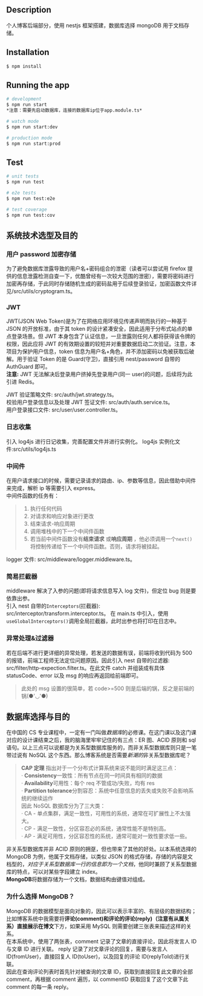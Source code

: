 ## Description

个人博客后端部分，使用 nestjs 框架搭建，数据库选择 mongoDB 用于文档存储。

## Installation

```bash
$ npm install
```

## Running the app

```bash
# development
$ npm run start
*注意：需要先启动数据库，连接的数据库ip位于app.module.ts*

# watch mode
$ npm run start:dev

# production mode
$ npm run start:prod
```

## Test

```bash
# unit tests
$ npm run test

# e2e tests
$ npm run test:e2e

# test coverage
$ npm run test:cov
```

## 系统技术选型及目的

### 用户 password 加密存储

为了避免数据库泄露导致的用户名+密码组合的泄密（读者可以尝试用 firefox 提供的信息泄露检测自查一下，优酷曾经有一次较大范围的泄密），需要将密码进行加密再存储，于此同时存储随机生成的密码盐用于后续登录验证，加密函数文件详见/src/utils/cryptogram.ts。

### JWT

JWT(JSON Web Token)是为了在网络应用环境见传递声明而执行的一种基于 JSON 的开放标准，由于其 token 的设计紧凑安全，因此适用于分布式站点的单点登录场景。但 JWT 本身包含了认证信息，一旦泄露则任何人都将获得该令牌的权限，因此应将 JWT 的有效期设置的较短并对重要数据启动二次验证。注意，本项目为保护用户信息，token 信息为用户名+角色，并不添加密码以免被获取后破解。用于验证 Token 的是 Guard(守卫)，直接引用 nest/password 自带的 AuthGuard 即可。  
**注意:** JWT 无法解决后登录用户挤掉先登录用户(同一 user)的问题，后续将为此引进 Redis。

JWT 验证策略文件: src/auth/jwt.strategy.ts。  
校验用户登录信息以及处理 JWT 签证文件: src/auth/auth.service.ts。  
用户登录接口文件: src/user/user.controller.ts。

### 日志收集

引入 log4js 进行日记收集，完善配置文件并进行实例化。
log4js 实例化文件:src/utils/log4js.ts

### 中间件

在用户请求接口的时候，需要记录请求的路由、ip、参数等信息，因此借助中间件来完成，解析 ip 等需要引入 express。  
中间件函数的任务有：

> 1. 执行任何代码
> 2. 对请求和响应对象进行更改
> 3. 结束请求-响应周期
> 4. 调用堆栈中的下一个中间件函数
> 5. 若当前中间件函数没有**结束请求** 或**响应周期** ，他必须调用一个`next()`将控制传递给下一个中间件函数。否则，请求将被挂起。

logger 文件: src/middleware/logger.middleware.ts。

### 简易拦截器

middleware 解决了入参的问题(即将请求信息写入 log 文件)，但定位 bug 则是要依靠出参。  
引入 nest 自带的`Interceptors`(拦截器): src/interceptor/transform.interceptor.ts。
在 main.ts 中引入，使用`useGlobalInterceptors()`调用全局拦截器，此时出参也将打印在日志中。

### 异常处理&过滤器

若在后端不进行更详细的异常处理，若发送的数据有误，前端将收到代码为 500 的报错，前端工程师无法定位问题原因。因此引入 nest 自带的过滤器: src/filter/http-expection.filter.ts。在此文件 catch 并组装成有具体 statusCode、error 以及 msg 的响应再返回给前端即可。

> 此处的 msg 设置的很简单，若 code>=500 则是后端的锅，反之是前端的锅(●'◡'●)

## 数据库选择与目的

在中国的 CS 专业课程中，一定有一门叫做*数据库*的必修课。在这门课以及这门课对应的设计课结束之后，我的脑海里牢牢记住的有三点：ER 图、ACID 原则和 sql 语句。以上三点可以说都是为关系型数据库服务的，而非关系型数据库则只是一笔带过说有 NoSQL 这个东西。那么博客系统是否需要*新潮的*非关系型数据库呢？

> **CAP 定理** 指出对于一个分布式计算系统来说不能同时满足这三点：  
> · **Consistency**一致性：所有节点在同一时间具有相同的数据  
> · **Availability**可用性：每个 req 不管成功/失败，均有 res  
> · **Partition tolerance**分割容忍：系统中任意信息的丢失或失败不会影响系统的继续运作  
> 因此 NoSQL 数据库分为了三大类：  
> · CA - 单点集群，满足一致性，可用性的系统，通常在可扩展性上不太强大。  
> · CP - 满足一致性，分区容忍必的系统，通常性能不是特别高。  
> · AP - 满足可用性，分区容忍性的系统，通常可能对一致性要求低一些。

非关系型数据库并非 ACID 原则的拥趸，但也带来了其他的好处。以本系统选择的 MongoDB 为例，他属于文档存储，以类似 JSON 的格式存储，存储的内容是文档型的，_对应于关系型数据库一行的信息即为一个文档_，他同时兼顾了关系型数据库的特点，可以对某些字段建立 index。  
**MongoDB**将数据存储为一个文档，数据结构由键值对组成。

### 为什么选择 MongoDB？

MongoDB 的数据模型是面向对象的，因此可以表示丰富的、有层级的数据结构；比如博客系统中我需要将**评论(comment)和评论的评论(reply)（注意有从属关系）**直接展示在**博文**下方，如果采用 MySQL 则需要创建三张表来描述这样的关系。  
在本系统中，使用了两张表，comment 记录了文章的直接评论，因此将发言人 ID 与文章 ID 进行关联。
reply 记录了对文章评论的回复，需要与发言人 ID(fromUser)，直接回复人 ID(toUser)，以及回复的评论 ID(replyToId)进行关联。  
因此在查询评论列表时首先针对被查询的文章 ID，获取到直接回复此文章的全部 comment，再根据 comment 遍历，以 commentID 获取回复了这个文章下此 comment 的每一条 reply。
